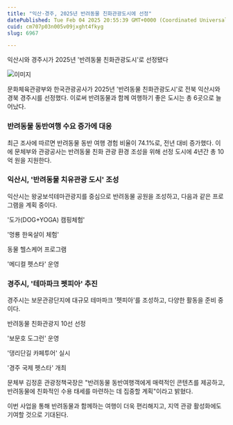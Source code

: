```yaml
---
title: "익산·경주, 2025년 반려동물 친화관광도시에 선정"
datePublished: Tue Feb 04 2025 20:55:39 GMT+0000 (Coordinated Universal Time)
cuid: cm707p03n005v09jxght4fkyg
slug: 6967

---
```



익산시와 경주시가 2025년 '반려동물 친화관광도시'로 선정됐다

![이미지](https://cdn.hashnode.com/res/hashnode/image/upload/v1739262008410/9644e2b7-77f7-441d-be2a-6d8e17d80115.jpeg)

문화체육관광부와 한국관광공사가 2025년 '반려동물 친화관광도시'로 전북 익산시와 경북 경주시를 선정했다. 이로써 반려동물과 함께 여행하기 좋은 도시는 총 6곳으로 늘어났다.

### 반려동물 동반여행 수요 증가에 대응

최근 조사에 따르면 반려동물 동반 여행 경험 비율이 74.1%로, 전년 대비 증가했다. 이에 문체부와 관광공사는 반려동물 친화 관광 환경 조성을 위해 선정 도시에 4년간 총 10억 원을 지원한다.

### 익산시, '반려동물 치유관광 도시' 조성

익산시는 왕궁보석테마관광지를 중심으로 반려동물 공원을 조성하고, 다음과 같은 프로그램을 계획 중이다.

'도가(DOG+YOGA) 캠핑체험'

'멍룡 한옥살이 체험'

동물 헬스케어 프로그램

'메디컬 펫스타' 운영

### 경주시, '테마파크 펫피아' 추진

경주시는 보문관광단지에 대규모 테마파크 '펫피아'를 조성하고, 다양한 활동을 준비 중이다.

반려동물 친화관광지 10선 선정

'보문호 도그런' 운영

'댕리단길 카페투어' 실시

'경주 국제 펫스타' 개최

문체부 김정훈 관광정책국장은 "반려동물 동반여행객에게 매력적인 콘텐츠를 제공하고, 반려동물에 친화적인 수용 태세를 마련하는 데 집중할 계획"이라고 밝혔다.

이번 사업을 통해 반려동물과 함께하는 여행이 더욱 편리해지고, 지역 관광 활성화에도 기여할 것으로 기대된다.